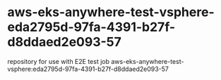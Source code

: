 # aws-eks-anywhere-test-vsphere-eda2795d-97fa-4391-b27f-d8ddaed2e093-57
repository for use with E2E test job aws-eks-anywhere-test-vsphere:eda2795d-97fa-4391-b27f-d8ddaed2e093-57
